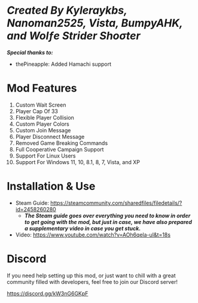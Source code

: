 # ***Created By Kyleraykbs, Nanoman2525, Vista, BumpyAHK, and Wolƒe Strider Shoσter***
***Special thanks to:***
 - thePineapple: Added Hamachi support

# Mod Features
1. Custom Wait Screen
2. Player Cap Of 33
3. Flexible Player Collision
4. Custom Player Colors
5. Custom Join Message
6. Player Disconnect Message
7. Removed Game Breaking Commands
8. Full Cooperative Campaign Support
9. Support For Linux Users
10. Support For Windows 11, 10, 8.1, 8, 7, Vista, and XP

# Installation & Use

- Steam Guide: https://steamcommunity.com/sharedfiles/filedetails/?id=2458260280
  - ***The Steam guide goes over everything you need to know in order to get going with the mod, but just in case, we have also prepared a supplementary video in case you get stuck.***
- Video: https://www.youtube.com/watch?v=AOh6qela-uI&t=18s

# Discord

If you need help setting up this mod, or just want to chill with a great community filled with developers, feel free to join our Discord server!

https://discord.gg/kW3nG6GKpF

